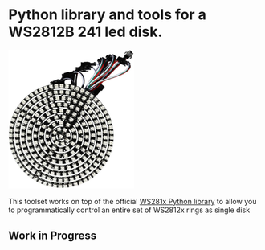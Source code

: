 # Python library and tools for a WS2812B 241 led disk.

<img src="disk.jpg" width="250">

This toolset works on top of the official [WS281x Python library](https://github.com/rpi-ws281x/rpi-ws281x-python) to allow you to programmatically control an entire set of WS2812x rings as single disk



## Work in Progress
